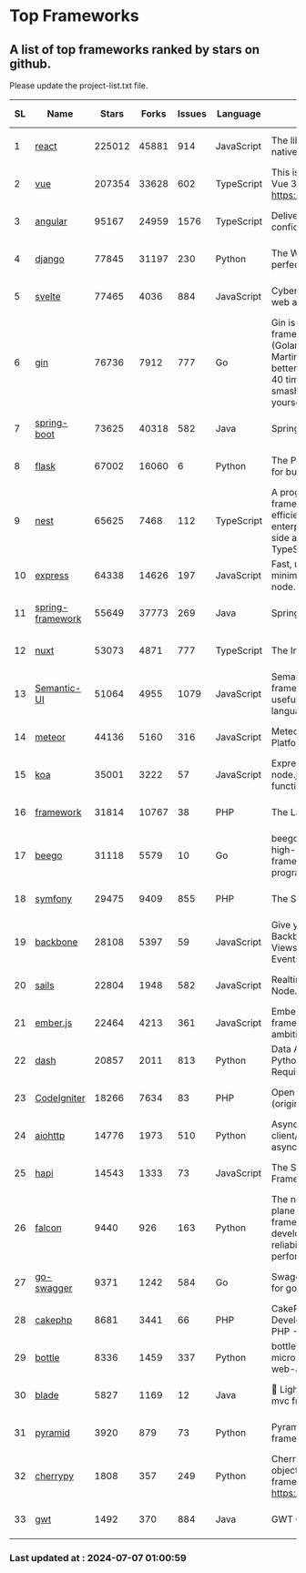 # Top Frameworks
## A list of top frameworks ranked by stars on github.  
Please update the project-list.txt file.

| SL| Name  | Stars| Forks| Issues | Language | Description | Last Commit |
| --| ------| -----| ---- | ------ | -------- | ----------- | ----------- |
| 1 | [react](https://github.com/facebook/react) | 225012 | 45881 | 914 | JavaScript | The library for web and native user interfaces. | 2024-07-06 06:52:20 |
| 2 | [vue](https://github.com/vuejs/vue) | 207354 | 33628 | 602 | TypeScript | This is the repo for Vue 2. For Vue 3, go to https://github.com/vuejs/core | 2024-06-14 12:52:12 |
| 3 | [angular](https://github.com/angular/angular) | 95167 | 24959 | 1576 | TypeScript | Deliver web apps with confidence 🚀 | 2024-07-05 11:03:56 |
| 4 | [django](https://github.com/django/django) | 77845 | 31197 | 230 | Python | The Web framework for perfectionists with deadlines. | 2024-07-04 21:08:19 |
| 5 | [svelte](https://github.com/sveltejs/svelte) | 77465 | 4036 | 884 | JavaScript | Cybernetically enhanced web apps | 2024-07-05 21:32:44 |
| 6 | [gin](https://github.com/gin-gonic/gin) | 76736 | 7912 | 777 | Go | Gin is a HTTP web framework written in Go (Golang). It features a Martini-like API with much better performance -- up to 40 times faster. If you need smashing performance, get yourself some Gin. | 2024-06-22 14:19:04 |
| 7 | [spring-boot](https://github.com/spring-projects/spring-boot) | 73625 | 40318 | 582 | Java | Spring Boot | 2024-07-05 12:20:40 |
| 8 | [flask](https://github.com/pallets/flask) | 67002 | 16060 | 6 | Python | The Python micro framework for building web applications. | 2024-07-02 11:17:59 |
| 9 | [nest](https://github.com/nestjs/nest) | 65625 | 7468 | 112 | TypeScript | A progressive Node.js framework for building efficient, scalable, and enterprise-grade server-side applications with TypeScript/JavaScript 🚀 | 2024-07-04 10:23:20 |
| 10 | [express](https://github.com/expressjs/express) | 64338 | 14626 | 197 | JavaScript | Fast, unopinionated, minimalist web framework for node. | 2024-06-26 22:23:19 |
| 11 | [spring-framework](https://github.com/spring-projects/spring-framework) | 55649 | 37773 | 269 | Java | Spring Framework | 2024-07-06 07:31:12 |
| 12 | [nuxt](https://github.com/nuxt/nuxt) | 53073 | 4871 | 777 | TypeScript | The Intuitive Vue Framework. | 2024-07-05 17:21:00 |
| 13 | [Semantic-UI](https://github.com/Semantic-Org/Semantic-UI) | 51064 | 4955 | 1079 | JavaScript | Semantic is a UI component framework based around useful principles from natural language. | 2023-01-11 17:05:32 |
| 14 | [meteor](https://github.com/meteor/meteor) | 44136 | 5160 | 316 | JavaScript | Meteor, the JavaScript App Platform | 2024-07-04 15:34:11 |
| 15 | [koa](https://github.com/koajs/koa) | 35001 | 3222 | 57 | JavaScript | Expressive middleware for node.js using ES2017 async functions | 2024-06-28 15:26:17 |
| 16 | [framework](https://github.com/laravel/framework) | 31814 | 10767 | 38 | PHP | The Laravel Framework. | 2024-07-05 21:26:54 |
| 17 | [beego](https://github.com/beego/beego) | 31118 | 5579 | 10 | Go | beego is an open-source, high-performance web framework for the Go programming language. | 2024-07-06 08:56:52 |
| 18 | [symfony](https://github.com/symfony/symfony) | 29475 | 9409 | 855 | PHP | The Symfony PHP framework | 2024-07-06 19:45:33 |
| 19 | [backbone](https://github.com/jashkenas/backbone) | 28108 | 5397 | 59 | JavaScript | Give your JS App some Backbone with Models, Views, Collections, and Events | 2024-03-06 23:22:47 |
| 20 | [sails](https://github.com/balderdashy/sails) | 22804 | 1948 | 582 | JavaScript | Realtime MVC Framework for Node.js | 2024-05-17 22:00:56 |
| 21 | [ember.js](https://github.com/emberjs/ember.js) | 22464 | 4213 | 361 | JavaScript | Ember.js - A JavaScript framework for creating ambitious web applications | 2024-07-05 20:50:35 |
| 22 | [dash](https://github.com/plotly/dash) | 20857 | 2011 | 813 | Python | Data Apps & Dashboards for Python. No JavaScript Required. | 2024-07-04 14:15:44 |
| 23 | [CodeIgniter](https://github.com/bcit-ci/CodeIgniter) | 18266 | 7634 | 83 | PHP | Open Source PHP Framework (originally from EllisLab) | 2024-03-20 03:51:42 |
| 24 | [aiohttp](https://github.com/aio-libs/aiohttp) | 14776 | 1973 | 510 | Python | Asynchronous HTTP client/server framework for asyncio and Python | 2024-07-06 00:42:39 |
| 25 | [hapi](https://github.com/hapijs/hapi) | 14543 | 1333 | 73 | JavaScript | The Simple, Secure Framework Developers Trust | 2024-07-04 00:48:01 |
| 26 | [falcon](https://github.com/falconry/falcon) | 9440 | 926 | 163 | Python | The no-magic web data plane API and microservices framework for Python developers, with a focus on reliability, correctness, and performance at scale. | 2024-06-30 12:58:23 |
| 27 | [go-swagger](https://github.com/go-swagger/go-swagger) | 9371 | 1242 | 584 | Go | Swagger 2.0 implementation for go | 2024-05-13 17:21:38 |
| 28 | [cakephp](https://github.com/cakephp/cakephp) | 8681 | 3441 | 66 | PHP | CakePHP: The Rapid Development Framework for PHP - Official Repository | 2024-07-01 23:18:48 |
| 29 | [bottle](https://github.com/bottlepy/bottle) | 8336 | 1459 | 337 | Python | bottle.py is a fast and simple micro-framework for python web-applications. | 2024-01-03 22:31:48 |
| 30 | [blade](https://github.com/lets-blade/blade) | 5827 | 1169 | 12 | Java | :rocket: Lightning fast and elegant mvc framework for Java8 | 2024-06-17 01:05:35 |
| 31 | [pyramid](https://github.com/Pylons/pyramid) | 3920 | 879 | 73 | Python | Pyramid - A Python web framework | 2024-06-10 16:09:42 |
| 32 | [cherrypy](https://github.com/cherrypy/cherrypy) | 1808 | 357 | 249 | Python | CherryPy is a pythonic, object-oriented HTTP framework.      https://cherrypy.dev | 2024-07-02 23:41:56 |
| 33 | [gwt](https://github.com/gwtproject/gwt) | 1492 | 370 | 884 | Java | GWT Open Source Project | 2024-06-04 17:54:18 |

### Last updated at : 2024-07-07 01:00:59
